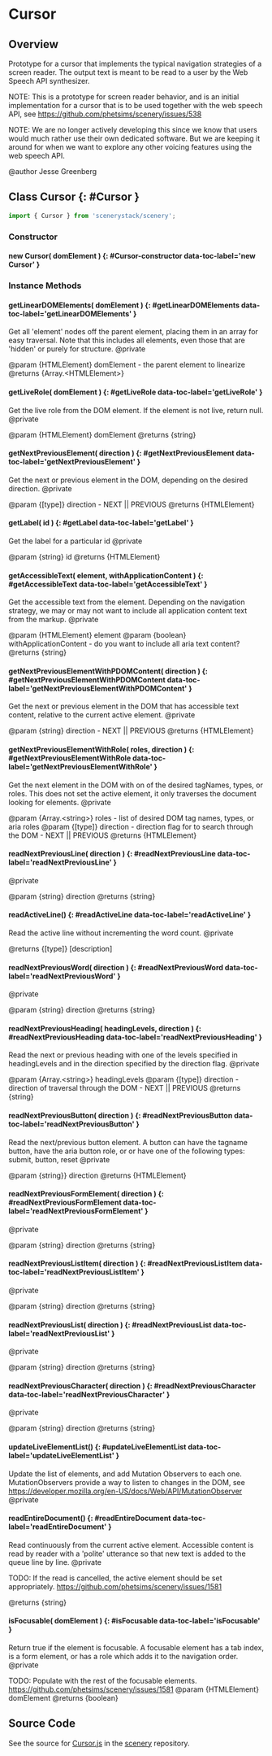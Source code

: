 # Cursor

## Overview

Prototype for a cursor that implements the typical navigation strategies of a screen reader.  The output
text is meant to be read to a user by the Web Speech API synthesizer.

NOTE: This is a prototype for screen reader behavior, and is an initial implementation for
a cursor that is to be used together with the web speech API, see
https://github.com/phetsims/scenery/issues/538

NOTE: We are no longer actively developing this since we know that users would much rather use their own
dedicated software. But we are keeping it around for when we want to explore any other voicing features
using the web speech API.

@author Jesse Greenberg

## Class Cursor {: #Cursor }


```js
import { Cursor } from 'scenerystack/scenery';
```
### Constructor

#### new Cursor( domElement ) {: #Cursor-constructor data-toc-label='new Cursor' }

### Instance Methods

#### getLinearDOMElements( domElement ) {: #getLinearDOMElements data-toc-label='getLinearDOMElements' }

Get all 'element' nodes off the parent element, placing them in an array
for easy traversal.  Note that this includes all elements, even those
that are 'hidden' or purely for structure.
@private

@param  {HTMLElement} domElement - the parent element to linearize
@returns {Array.&lt;HTMLElement&gt;}

#### getLiveRole( domElement ) {: #getLiveRole data-toc-label='getLiveRole' }

Get the live role from the DOM element.  If the element is not live, return null.
@private

@param {HTMLElement} domElement
@returns {string}

#### getNextPreviousElement( direction ) {: #getNextPreviousElement data-toc-label='getNextPreviousElement' }

Get the next or previous element in the DOM, depending on the desired direction.
@private

@param {[type]} direction - NEXT || PREVIOUS
@returns {HTMLElement}

#### getLabel( id ) {: #getLabel data-toc-label='getLabel' }

Get the label for a particular id
@private

@param {string} id
@returns {HTMLElement}

#### getAccessibleText( element, withApplicationContent ) {: #getAccessibleText data-toc-label='getAccessibleText' }

Get the accessible text from the element.  Depending on the navigation strategy,
we may or may not want to include all application content text from the markup.
@private

@param {HTMLElement} element
@param {boolean} withApplicationContent - do you want to include all aria text content?
@returns {string}

#### getNextPreviousElementWithPDOMContent( direction ) {: #getNextPreviousElementWithPDOMContent data-toc-label='getNextPreviousElementWithPDOMContent' }

Get the next or previous element in the DOM that has accessible text content, relative to the current
active element.
@private

@param  {string} direction - NEXT || PREVIOUS
@returns {HTMLElement}

#### getNextPreviousElementWithRole( roles, direction ) {: #getNextPreviousElementWithRole data-toc-label='getNextPreviousElementWithRole' }

Get the next element in the DOM with on of the desired tagNames, types, or roles.  This does not set the active element, it
only traverses the document looking for elements.
@private

@param  {Array.&lt;string&gt;} roles - list of desired DOM tag names, types, or aria roles
@param  {[type]} direction - direction flag for to search through the DOM - NEXT || PREVIOUS
@returns {HTMLElement}

#### readNextPreviousLine( direction ) {: #readNextPreviousLine data-toc-label='readNextPreviousLine' }

@private

@param {string} direction
@returns {string}

#### readActiveLine() {: #readActiveLine data-toc-label='readActiveLine' }

Read the active line without incrementing the word count.
@private

@returns {[type]} [description]

#### readNextPreviousWord( direction ) {: #readNextPreviousWord data-toc-label='readNextPreviousWord' }

@private

@param {string} direction
@returns {string}

#### readNextPreviousHeading( headingLevels, direction ) {: #readNextPreviousHeading data-toc-label='readNextPreviousHeading' }

Read the next or previous heading with one of the levels specified in headingLevels and in the direction
specified by the direction flag.
@private

@param  {Array.&lt;string&gt;} headingLevels
@param  {[type]} direction - direction of traversal through the DOM - NEXT || PREVIOUS
@returns {string}

#### readNextPreviousButton( direction ) {: #readNextPreviousButton data-toc-label='readNextPreviousButton' }

Read the next/previous button element.  A button can have the tagname button, have the aria button role, or
or have one of the following types: submit, button, reset
@private

@param  {string}} direction
@returns {HTMLElement}

#### readNextPreviousFormElement( direction ) {: #readNextPreviousFormElement data-toc-label='readNextPreviousFormElement' }

@private

@param {string} direction
@returns {string}

#### readNextPreviousListItem( direction ) {: #readNextPreviousListItem data-toc-label='readNextPreviousListItem' }

@private

@param {string} direction
@returns {string}

#### readNextPreviousList( direction ) {: #readNextPreviousList data-toc-label='readNextPreviousList' }

@private

@param {string} direction
@returns {string}

#### readNextPreviousCharacter( direction ) {: #readNextPreviousCharacter data-toc-label='readNextPreviousCharacter' }

@private

@param {string} direction
@returns {string}

#### updateLiveElementList() {: #updateLiveElementList data-toc-label='updateLiveElementList' }

Update the list of elements, and add Mutation Observers to each one.  MutationObservers
provide a way to listen to changes in the DOM,
see https://developer.mozilla.org/en-US/docs/Web/API/MutationObserver
@private

#### readEntireDocument() {: #readEntireDocument data-toc-label='readEntireDocument' }

Read continuously from the current active element.  Accessible content is read by reader with a 'polite'
utterance so that new text is added to the queue line by line.
@private

TODO: If the read is cancelled, the active element should be set appropriately. https://github.com/phetsims/scenery/issues/1581

@returns {string}

#### isFocusable( domElement ) {: #isFocusable data-toc-label='isFocusable' }

Return true if the element is focusable.  A focusable element has a tab index, is a
form element, or has a role which adds it to the navigation order.
@private

TODO: Populate with the rest of the focusable elements. https://github.com/phetsims/scenery/issues/1581
@param  {HTMLElement} domElement
@returns {boolean}



## Source Code

See the source for [Cursor.js](https://github.com/phetsims/scenery/blob/main/js/accessibility/reader/Cursor.js) in the [scenery](https://github.com/phetsims/scenery) repository.
